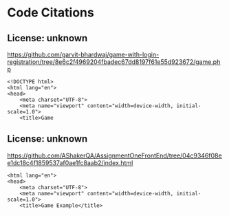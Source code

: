 # Code Citations

## License: unknown
https://github.com/garvit-bhardwaj/game-with-login-registration/tree/8e6c2f4969204fbadec67dd8197f61e55d923672/game.php

```
<!DOCTYPE html>
<html lang="en">
<head>
    <meta charset="UTF-8">
    <meta name="viewport" content="width=device-width, initial-scale=1.0">
    <title>Game
```


## License: unknown
https://github.com/AShakerQA/AssignmentOneFrontEnd/tree/04c9346f08ee1dc18c4f1859537af0ae1fc8aab2/index.html

```
<html lang="en">
<head>
    <meta charset="UTF-8">
    <meta name="viewport" content="width=device-width, initial-scale=1.0">
    <title>Game Example</title>
```

